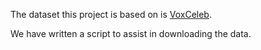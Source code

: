 The dataset this project is based on is
[VoxCeleb](http://www.robots.ox.ac.uk/~vgg/data/voxceleb/).

We have written a script to assist in downloading the data.
